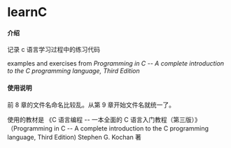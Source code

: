 # learnC

#### 介绍
记录 c 语言学习过程中的练习代码

examples and exercises from *Programming in C -- A complete introduction to the C programming language, Third Edition*

#### 使用说明

前 8 章的文件名命名比较乱。从第 9 章开始文件名就统一了。

使用的教材是 《C 语言编程  -- 一本全面的 C 语言入门教程（第三版）》 （Programming in C -- A complete introduction to the C programming language, Third Edition) Stephen G. Kochan 著

